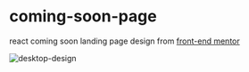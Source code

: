 # coming-soon-page
react coming soon landing page
design from <a href="https://www.frontendmentor.io/home">front-end mentor</a>

![desktop-design](https://user-images.githubusercontent.com/83957658/175033132-d9f06f91-fa65-49b1-a4f1-bc33a7d10cf3.jpg)

